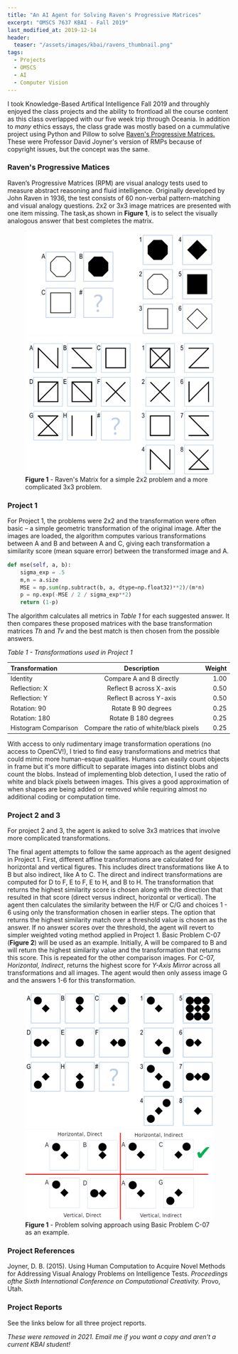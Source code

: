 ```yaml
---
title: "An AI Agent for Solving Raven's Progressive Matrices"
excerpt: "OMSCS 7637 KBAI - Fall 2019"
last_modified_at: 2019-12-14
header:
  teaser: "/assets/images/kbai/ravens_thumbnail.png"
tags: 
  - Projects
  - OMSCS
  - AI
  - Computer Vision
---
```


I took Knowledge-Based Artifical Intelligence Fall 2019 and throughly enjoyed the class projects and the ability to frontload all the course content as this class overlapped with our five week trip through Oceania.
In addition to *many* ethics essays, the class grade was mostly based on a cummulative project using Python and Pillow to solve <a href="https://en.wikipedia.org/wiki/Raven%27s_Progressive_Matrices" target="_blank">Raven's Progressive Matrices.</a> These were Professor David Joyner's version of RMPs because of copyright issues, but the concept was the same.


### Raven's Progressive Matices
Raven’s Progressive Matrices (RPM) are visual analogy tests used to measure abstract reasoning and fluid intelligence. Originally developed by John Raven in 1936, the test consists of 60 non-verbal pattern-matching and visual analogy questions. 2x2 or 3x3 image matrices are presented with one item missing. The task,as shown in **Figure 1**, is to select the visually analogous answer that best completes the matrix.

<figure class="half">
    <a href="/assets/images/kbai/basicB09.png"><img src="/assets/images/kbai/basicB09.png"></a>
    <a href="/assets/images/kbai/basicE08.png"><img src="/assets/images/kbai/basicE08.png"></a>
    <figcaption><b>Figure 1</b> - Raven's Matrix for a simple 2x2 problem and a more complicated 3x3 problem.</figcaption>
</figure>


### Project 1
For Project 1, the problems were 2x2 and the transformation were often basic – a simple geometric transformation of the original image. After the images are loaded, the algorithm computes various transformations between A and B and between A and C, giving each transformation a similarity score (mean square error) between the transformed image and A.

```python
def mse(self, a, b):
    sigma_exp = .5
    m,n = a.size
    MSE = np.sum(np.subtract(b, a, dtype=np.float32)**2)/(m*n)
    p = np.exp(-MSE / 2 / sigma_exp**2)
    return (1-p)
```
The algorithm calculates all metrics in *Table 1* for each suggested answer. It then compares these proposed matrices with the base transformation matrices *Th* and *Tv* and the best match is then chosen from the possible answers.

*Table 1 - Transformations used in Project 1*

| **Transformation**    | **Description**                           | **Weight**|
|:-------------         |:-------------:                            | -----:    |
| Identity              | Compare A and B directly                  |1.00       |
| Reflection: X         | Reflect B across X-axis                   |0.50       |
| Reflection: Y         | Reflect B across Y-axis                   |0.50       |
| Rotation: 90          | Rotate B 90 degrees                       |0.25       |
| Rotation: 180         | Rotate B 180 degrees                      |0.25       |
| Histogram Comparison  | Compare the ratio of white/black pixels   |0.25       |


With access to only rudimentary image transformation operations (no access to OpenCV!), I tried to find easy transformations and metrics that could mimic more human-esque qualities. Humans can easily count objects in frame but it's more difficult to separate images into distinct blobs and count the blobs. Instead of implementing blob detection, I used the ratio of white and black pixels between images. This gives a good approximation of when shapes are being added or removed while requiring almost no additional coding or computation time.

### Project 2 and 3

For project 2 and 3, the agent is asked to solve 3x3 matrices that involve more complicated transformations.

The final agent attempts to follow the same approach as the agent designed in Project 1. First, different affine transformations are calculated for horizontal and vertical figures. This includes direct transformations like A to B but also indirect, like A to C. The direct and indirect transformations are computed for D to F, E to F, E to H, and B to H. The transformation that returns the highest similarity score is chosen along with the direction that resulted in that score (direct versus indirect, horizontal or vertical).
The agent then calculates the similarity between the H/F or C/G and choices 1 - 6 using only the transformation chosen in earlier steps. The option that returns the highest similarity match over a threshold value is chosen as the answer. If no answer scores over the threshold, the agent will revert to simpler weighted voting method applied in Project 1.
Basic Problem C-07 (**Figure 2**) will be used as an example. Initially, A will be compared to B and will return the highest similarity value and the transformation that returns this score. This is repeated for the other comparison images. For C-07, *Horizontal, Indirect*, returns the highest score for *Y-Axis Mirror* across all transformations and all images. The agent would then only assess image G and the answers 1-6 for this transformation.

<figure class="half">
    <a href="/assets/images/kbai/basicC07.png"><img src="/assets/images/kbai/basicC07.png"></a>
    <a href="/assets/images/kbai/problem_approach.png"><img src="/assets/images/kbai/problem_approach.png"></a>
    <figcaption><b>Figure 1</b> - Problem solving approach using Basic Problem C-07 as an example.</figcaption>
</figure>

### Project References
Joyner, D. B. (2015). Using Human Computation to Acquire Novel Methods for Addressing Visual Analogy Problems on Intelligence Tests. *Proceedings ofthe Sixth International Conference on Computational Creativity.* Provo, Utah.


### Project Reports
See the links below for all three project reports.

*These were removed in 2021. Email me if you want a copy and aren't a current KBAI student!*
